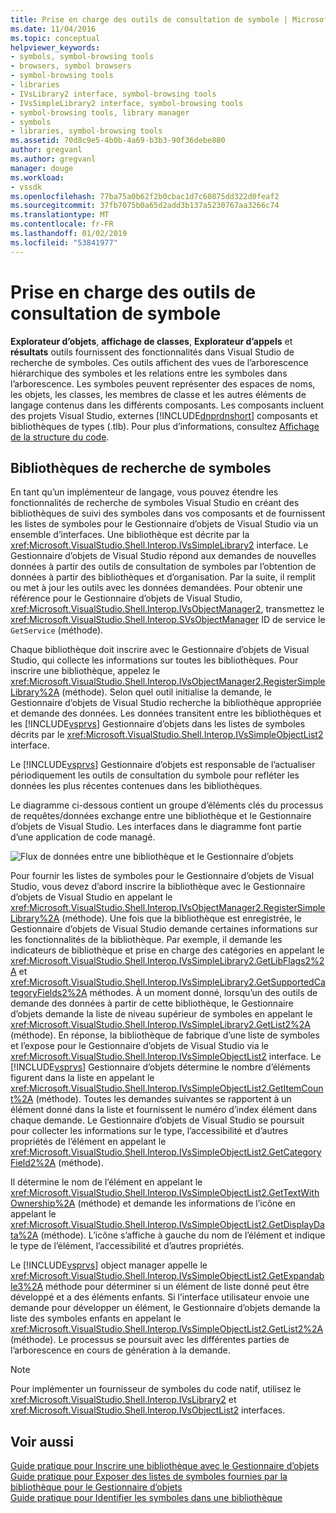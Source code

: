 ```yaml
---
title: Prise en charge des outils de consultation de symbole | Microsoft Docs
ms.date: 11/04/2016
ms.topic: conceptual
helpviewer_keywords:
- symbols, symbol-browsing tools
- browsers, symbol browsers
- symbol-browsing tools
- libraries
- IVsLibrary2 interface, symbol-browsing tools
- IVsSimpleLibrary2 interface, symbol-browsing tools
- symbol-browsing tools, library manager
- symbols
- libraries, symbol-browsing tools
ms.assetid: 70d8c9e5-4b0b-4a69-b3b3-90f36debe880
author: gregvanl
ms.author: gregvanl
manager: douge
ms.workload:
- vssdk
ms.openlocfilehash: 77ba75a0b62f2b0cbac1d7c60875dd322d0feaf2
ms.sourcegitcommit: 37fb7075b0a65d2add3b137a5230767aa3266c74
ms.translationtype: MT
ms.contentlocale: fr-FR
ms.lasthandoff: 01/02/2019
ms.locfileid: "53841977"
---
```

# <a name="supporting-symbol-browsing-tools"></a>Prise en charge des outils de consultation de symbole
**Explorateur d’objets**, **affichage de classes**, **Explorateur d’appels** et **résultats** outils fournissent des fonctionnalités dans Visual Studio de recherche de symboles. Ces outils affichent des vues de l’arborescence hiérarchique des symboles et les relations entre les symboles dans l’arborescence. Les symboles peuvent représenter des espaces de noms, les objets, les classes, les membres de classe et les autres éléments de langage contenus dans les différents composants. Les composants incluent des projets Visual Studio, externes [!INCLUDE[dnprdnshort](../../code-quality/includes/dnprdnshort_md.md)] composants et bibliothèques de types (.tlb). Pour plus d’informations, consultez [Affichage de la structure du code](../../ide/viewing-the-structure-of-code.md).  
  
## <a name="symbol-browsing-libraries"></a>Bibliothèques de recherche de symboles  
 En tant qu’un implémenteur de langage, vous pouvez étendre les fonctionnalités de recherche de symboles Visual Studio en créant des bibliothèques de suivi des symboles dans vos composants et de fournissent les listes de symboles pour le Gestionnaire d’objets de Visual Studio via un ensemble d’interfaces. Une bibliothèque est décrite par la <xref:Microsoft.VisualStudio.Shell.Interop.IVsSimpleLibrary2> interface. Le Gestionnaire d’objets de Visual Studio répond aux demandes de nouvelles données à partir des outils de consultation de symboles par l’obtention de données à partir des bibliothèques et d’organisation. Par la suite, il remplit ou met à jour les outils avec les données demandées. Pour obtenir une référence pour le Gestionnaire d’objets de Visual Studio, <xref:Microsoft.VisualStudio.Shell.Interop.IVsObjectManager2>, transmettez le <xref:Microsoft.VisualStudio.Shell.Interop.SVsObjectManager> ID de service le `GetService` (méthode).  
  
 Chaque bibliothèque doit inscrire avec le Gestionnaire d’objets de Visual Studio, qui collecte les informations sur toutes les bibliothèques. Pour inscrire une bibliothèque, appelez le <xref:Microsoft.VisualStudio.Shell.Interop.IVsObjectManager2.RegisterSimpleLibrary%2A> (méthode). Selon quel outil initialise la demande, le Gestionnaire d’objets de Visual Studio recherche la bibliothèque appropriée et demande des données. Les données transitent entre les bibliothèques et les [!INCLUDE[vsprvs](../../code-quality/includes/vsprvs_md.md)] Gestionnaire d’objets dans les listes de symboles décrits par le <xref:Microsoft.VisualStudio.Shell.Interop.IVsSimpleObjectList2> interface.  
  
 Le [!INCLUDE[vsprvs](../../code-quality/includes/vsprvs_md.md)] Gestionnaire d’objets est responsable de l’actualiser périodiquement les outils de consultation du symbole pour refléter les données les plus récentes contenues dans les bibliothèques.  
  
 Le diagramme ci-dessous contient un groupe d’éléments clés du processus de requêtes/données exchange entre une bibliothèque et le Gestionnaire d’objets de Visual Studio. Les interfaces dans le diagramme font partie d’une application de code managé.  
  
 ![Flux de données entre une bibliothèque et le Gestionnaire d’objets](../../extensibility/internals/media/callbrowserdiagram.gif "CallBrowserDiagram")  
  
 Pour fournir les listes de symboles pour le Gestionnaire d’objets de Visual Studio, vous devez d’abord inscrire la bibliothèque avec le Gestionnaire d’objets de Visual Studio en appelant le <xref:Microsoft.VisualStudio.Shell.Interop.IVsObjectManager2.RegisterSimpleLibrary%2A> (méthode). Une fois que la bibliothèque est enregistrée, le Gestionnaire d’objets de Visual Studio demande certaines informations sur les fonctionnalités de la bibliothèque. Par exemple, il demande les indicateurs de bibliothèque et prise en charge des catégories en appelant le <xref:Microsoft.VisualStudio.Shell.Interop.IVsSimpleLibrary2.GetLibFlags2%2A> et <xref:Microsoft.VisualStudio.Shell.Interop.IVsSimpleLibrary2.GetSupportedCategoryFields2%2A> méthodes. À un moment donné, lorsqu’un des outils de demande des données à partir de cette bibliothèque, le Gestionnaire d’objets demande la liste de niveau supérieur de symboles en appelant le <xref:Microsoft.VisualStudio.Shell.Interop.IVsSimpleLibrary2.GetList2%2A> (méthode). En réponse, la bibliothèque de fabrique d’une liste de symboles et l’expose pour le Gestionnaire d’objets de Visual Studio via le <xref:Microsoft.VisualStudio.Shell.Interop.IVsSimpleObjectList2> interface. Le [!INCLUDE[vsprvs](../../code-quality/includes/vsprvs_md.md)] Gestionnaire d’objets détermine le nombre d’éléments figurent dans la liste en appelant le <xref:Microsoft.VisualStudio.Shell.Interop.IVsSimpleObjectList2.GetItemCount%2A> (méthode). Toutes les demandes suivantes se rapportent à un élément donné dans la liste et fournissent le numéro d’index élément dans chaque demande. Le Gestionnaire d’objets de Visual Studio se poursuit pour collecter les informations sur le type, l’accessibilité et d’autres propriétés de l’élément en appelant le <xref:Microsoft.VisualStudio.Shell.Interop.IVsSimpleObjectList2.GetCategoryField2%2A> (méthode).  
  
 Il détermine le nom de l’élément en appelant le <xref:Microsoft.VisualStudio.Shell.Interop.IVsSimpleObjectList2.GetTextWithOwnership%2A> (méthode) et demande les informations de l’icône en appelant le <xref:Microsoft.VisualStudio.Shell.Interop.IVsSimpleObjectList2.GetDisplayData%2A> (méthode). L’icône s’affiche à gauche du nom de l’élément et indique le type de l’élément, l’accessibilité et d’autres propriétés.  
  
 Le [!INCLUDE[vsprvs](../../code-quality/includes/vsprvs_md.md)] object manager appelle le <xref:Microsoft.VisualStudio.Shell.Interop.IVsSimpleObjectList2.GetExpandable3%2A> méthode pour déterminer si un élément de liste donné peut être développé et a des éléments enfants. Si l’interface utilisateur envoie une demande pour développer un élément, le Gestionnaire d’objets demande la liste des symboles enfants en appelant le <xref:Microsoft.VisualStudio.Shell.Interop.IVsSimpleObjectList2.GetList2%2A> (méthode). Le processus se poursuit avec les différentes parties de l’arborescence en cours de génération à la demande.  
  
> [!NOTE]
>  Pour implémenter un fournisseur de symboles du code natif, utilisez le <xref:Microsoft.VisualStudio.Shell.Interop.IVsLibrary2> et <xref:Microsoft.VisualStudio.Shell.Interop.IVsObjectList2> interfaces.  
  
## <a name="see-also"></a>Voir aussi  
 [Guide pratique pour Inscrire une bibliothèque avec le Gestionnaire d’objets](../../extensibility/internals/how-to-register-a-library-with-the-object-manager.md)   
 [Guide pratique pour Exposer des listes de symboles fournies par la bibliothèque pour le Gestionnaire d’objets](../../extensibility/internals/how-to-expose-lists-of-symbols-provided-by-the-library-to-the-object-manager.md)   
 [Guide pratique pour Identifier les symboles dans une bibliothèque](../../extensibility/internals/how-to-identify-symbols-in-a-library.md)